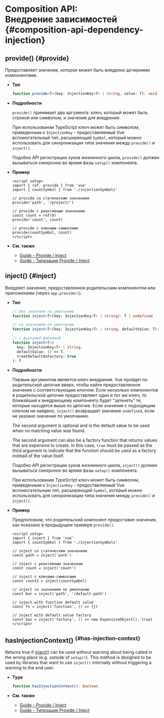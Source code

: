 # Composition API: <br>Внедрение зависимостей {#composition-api-dependency-injection}

## provide() {#provide}

Предоставляет значение, которое может быть внедрено дочерними компонентами.

- **Тип**

  ```ts
  function provide<T>(key: InjectionKey<T> | string, value: T): void
  ```

- **Подробности**

  `provide()` принимает два аргумента: ключ, который может быть строкой или символом, и значение для внедрения.

  При использовании TypeScript ключ может быть символом, приведенным к `InjectionKey` - предоставляемый Vue вспомогательный тип, расширяющий `Symbol`, который можно использовать для синхронизации типа значения между `provide()` и `inject()`.

  Подобно API регистрации хуков жизненного цикла, `provide()` должен вызываться синхронно во время фазы `setup()` компонента.

- **Пример**

  ```vue
  <script setup>
  import { ref, provide } from 'vue'
  import { countSymbol } from './injectionSymbols'

  // provide со статическим значением
  provide('path', '/project/')

  // provide с реактивным значением
  const count = ref(0)
  provide('count', count)

  // provide с ключами-символами
  provide(countSymbol, count)
  </script>
  ```

- **См. также**
  - [Guide - Provide / Inject](/guide/components/provide-inject)
  - [Guide - Типизация Provide / Inject](/guide/typescript/composition-api#typing-provide-inject) <sup class="vt-badge ts" />

## inject() {#inject}

Внедряет значение, предоставленное родительским компонентом или приложением (через `app.provide()`).

- **Тип**

  ```ts
  // без значения по умолчанию
  function inject<T>(key: InjectionKey<T> | string): T | undefined

  // со значением по умолчанию
  function inject<T>(key: InjectionKey<T> | string, defaultValue: T): T

  // с функцией-фабрикой
  function inject<T>(
    key: InjectionKey<T> | string,
    defaultValue: () => T,
    treatDefaultAsFactory: true
  ): T
  ```

- **Подробности**

  Первым аргументом является ключ внедрения. Vue пройдет по родительской цепочке вверх, чтобы найти предоставленное значение с соответствующим ключом. Если несколько компонентов в родительской цепочке предоставляют один и тот же ключ, то ближайший к внедряющему компоненту будет "затенять" те, которые находятся выше по цепочке. Если значение с подходящим ключом не найдено, `inject()` возвращает значение `undefined`, если не указано значение по умолчанию.

  The second argument is optional and is the default value to be used when no matching value was found.

  The second argument can also be a factory function that returns values that are expensive to create. In this case, `true` must be passed as the third argument to indicate that the function should be used as a factory instead of the value itself.

  Подобно API регистрации хуков жизненного цикла, `inject()` должен вызываться синхронно во время фазы `setup()` компонента.

  При использовании TypeScript ключ может быть символом, приведенным к `InjectionKey` - предоставляемый Vue вспомогательным тип, расширяющий `Symbol`, который можно использовать для синхронизации типа значения между `provide()` и `inject()`.

- **Пример**

  Предположим, что родительский компонент предоставил значения, как показано в предыдущем примере `provide()`.

  ```vue
  <script setup>
  import { inject } from 'vue'
  import { countSymbol } from './injectionSymbols'

  // inject co статическим значением
  const path = inject('path')

  // inject с реактивным значением
  const count = inject('count')

  // inject с ключами-символами
  const count2 = inject(countSymbol)

  // inject со значением по умолчанию
  const bar = inject('path', '/default-path')

  // inject with function default value
  const fn = inject('function', () => {})

  // inject with default value factory
  const baz = inject('factory', () => new ExpensiveObject(), true)
  </script>
  ```

## hasInjectionContext() <sup class="vt-badge" data-text="3.3+" /> {#has-injection-context}

Returns true if [inject()](#inject) can be used without warning about being called in the wrong place (e.g. outside of `setup()`). This method is designed to be used by libraries that want to use `inject()` internally without triggering a warning to the end user.

- **Type**

  ```ts
  function hasInjectionContext(): boolean
  ```

- **См. также**
  - [Guide - Provide / Inject](/guide/components/provide-inject)
  - [Guide - Типизация Provide / Inject](/guide/typescript/composition-api#typing-provide-inject) <sup class="vt-badge ts" />
